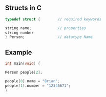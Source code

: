 Structs in C
-

```c
typedef struct { 		// required keywords

string name;			// properties
string number
} Person; 				// datatype Name


```

Example
-
```c
int main(void) {

Person people[2];

people[0].name = "Brian";
people[1].number = "12345671";
}


```